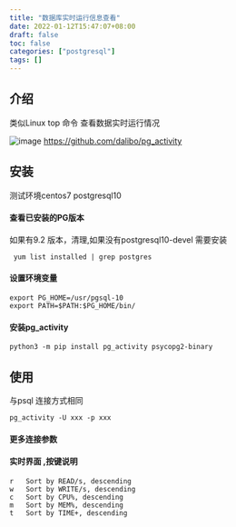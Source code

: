```yaml
---
title: "数据库实时运行信息查看"
date: 2022-01-12T15:47:07+08:00
draft: false
toc: false
categories: ["postgresql"]
tags: []
---
```


## 介绍

类似Linux top 命令 查看数据实时运行情况

![image](/images/pg_activity.png)
https://github.com/dalibo/pg_activity
## 安装 

测试环境centos7 postgresql10

#### 查看已安装的PG版本 
如果有9.2 版本，清理,如果没有postgresql10-devel 需要安装
```
 yum list installed | grep postgres
```
#### 设置环境变量

```
export PG_HOME=/usr/pgsql-10
export PATH=$PATH:$PG_HOME/bin/
```

#### 安装pg_activity

```
python3 -m pip install pg_activity psycopg2-binary
```

## 使用

与psql 连接方式相同
```
pg_activity -U xxx -p xxx 
```

#### 更多连接参数


#### 实时界面 ,按键说明
```
r 	Sort by READ/s, descending
w 	Sort by WRITE/s, descending
c 	Sort by CPU%, descending
m 	Sort by MEM%, descending
t 	Sort by TIME+, descending
```
